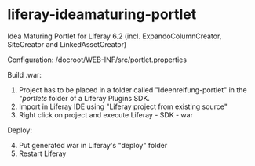 # liferay-ideamaturing-portlet
Idea Maturing Portlet for Liferay 6.2 (incl. ExpandoColumnCreator, SiteCreator and LinkedAssetCreator)

Configuration: /docroot/WEB-INF/src/portlet.properties

Build .war:

1. Project has to be placed in a folder called "Ideenreifung-portlet" in the "*portlets* folder of a Liferay Plugins SDK.
2. Import in Liferay IDE using "Liferay project from existing source"
3. Right click on project and execute Liferay - SDK - war

Deploy:

4. Put generated war in Liferay's "deploy" folder
5. Restart Liferay